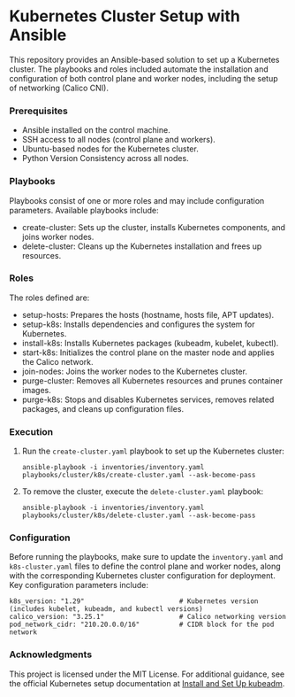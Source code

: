 # Kubernetes Cluster Setup with Ansible

This repository provides an Ansible-based solution to set up a Kubernetes cluster. The playbooks and roles included automate the installation and configuration of both control plane and worker nodes, including the setup of networking (Calico CNI). 

### Prerequisites

- Ansible installed on the control machine.
- SSH access to all nodes (control plane and workers).
- Ubuntu-based nodes for the Kubernetes cluster.
- Python Version Consistency across all nodes.


### Playbooks

Playbooks consist of one or more roles and may include configuration parameters. Available playbooks include:
- create-cluster: Sets up the cluster, installs Kubernetes components, and joins worker nodes.
- delete-cluster: Cleans up the Kubernetes installation and frees up resources.

### Roles

The roles defined are:
- setup-hosts: Prepares the hosts (hostname, hosts file, APT updates).
- setup-k8s: Installs dependencies and configures the system for Kubernetes.
- install-k8s: Installs Kubernetes packages (kubeadm, kubelet, kubectl).
- start-k8s: Initializes the control plane on the master node and applies the Calico network.
- join-nodes: Joins the worker nodes to the Kubernetes cluster.
- purge-cluster: Removes all Kubernetes resources and prunes container images.
- purge-k8s: Stops and disables Kubernetes services, removes related packages, and cleans up configuration files.

### Execution

1. Run the `create-cluster.yaml` playbook to set up the Kubernetes cluster:

   ```
   ansible-playbook -i inventories/inventory.yaml playbooks/cluster/k8s/create-cluster.yaml --ask-become-pass
   ```

2. To remove the cluster, execute the `delete-cluster.yaml` playbook:

   ```
   ansible-playbook -i inventories/inventory.yaml playbooks/cluster/k8s/delete-cluster.yaml --ask-become-pass
   ```

### Configuration

Before running the playbooks, make sure to update the `inventory.yaml` and `k8s-cluster.yaml` files to define the control plane and worker nodes, along with the corresponding Kubernetes cluster configuration for deployment. Key configuration parameters include:

   ```
   k8s_version: "1.29"                        # Kubernetes version (includes kubelet, kubeadm, and kubectl versions)
   calico_version: "3.25.1"                   # Calico networking version
   pod_network_cidr: "210.20.0.0/16"          # CIDR block for the pod network
   ```

### Acknowledgments

This project is licensed under the MIT License. For additional guidance, see the official Kubernetes setup documentation at [Install and Set Up kubeadm](https://v1-30.docs.kubernetes.io/docs/setup/production-environment/tools/kubeadm/install-kubeadm/).